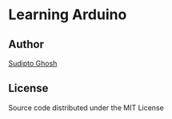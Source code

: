 # Learning Arduino

## Author

[Sudipto Ghosh](https://sudipto.ghosh.pro)

## License

Source code distributed under the MIT License
